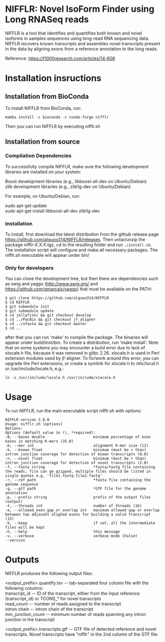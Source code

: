 # NIFFLR: Novel IsoForm Finder using Long RNASeq reads

NIFFLR is a tool that identifies and quantifies both known and novel isoforms in samples sequences using long-read RNA sequencing data. NIFFLR recovers known transcripts and assembles novel transcripts present in the data by aligning exons from a reference annotation to the long reads. 

Reference: https://f1000research.com/articles/14-608

# Installation insructions

## Installation from BioConda
To install NIFFLR from BioConda, run:
```
mamba install -c bioconda -c conda-forge nifflr
```
Then you can run NIFFLR by executing nifflr.sh

## Installation from source
### Compilation Dependencies
To successfully compile NIFFLR, make sure the following development libraries are installed on your system:

Boost development libraries (e.g., libboost-all-dev on Ubuntu/Debian)<br>
zlib development libraries (e.g., zlib1g-dev on Ubuntu/Debian)<br>

For example, on Ubuntu/Debian, run:

sudo apt-get update<br>
sudo apt-get install libboost-all-dev zlib1g-dev<br>

### Installation
To install, first download the latest distribution from the github release page https://github.com/alguoo314/NIFFLR/releases. Then untar/unzip the package nifflr-X.X.X.tgz, cd to the resulting folder and run `./install.sh`.  The installation script will configure and make all necessary packages.  The nifflr.sh executable will appear under bin/

### Only for developers
You can clone the development tree, but then there are dependencies such as swig and yaggo (http://www.swig.org/ and https://github.com/gmarcais/yaggo) that must be available on the PATH:

```
$ git clone https://github.com/alguoo314/NIFFLR
$ cd NIFFLR
$ git submodule init
$ git submodule update
$ cd jellyfish/ && git checkout develop
$ cd ../PacBio && git checkout jf_aligner
$ cd ../ufasta && git checkout master
$ cd ..
```
after that you can run 'make' to compile the package.  The binaries will appear under build/inst/bin.  To create a distribution, run 'make install'.
Note that on some systems you may encounter a build error due to lack of xlocale.h file, because it was removed in glibc 2.26.  xlocale.h is used in Perl extension modules used by jf-aligner.  To fix/work around this error, you can upgrade the Perl extensions, or create a symlink for xlocale.h to /etc/local.h or /usr/include/locale.h, e.g.:
```
ln -s /usr/include/locale.h /usr/include/xlocale.h
```

# Usage
To run NIFFLR, run the main executable script nifflr.sh with options:
```
NIFFLR version 2.0.0
Usage: nifflr.sh [options]
Options:
Options (default value in (), *required):
-B, --bases double                      minimum percentage of exon bases in matching K-mers (35.0)
-m, --mer int                           alignment K-mer size (12)
-k, --known float                       minimum (must be > than) intron junction coverage for detection of known transcripts (0.0)
-n, --novel float                       minimum (must be > than) intron junction coverage for detection of novel transcripts (2.0)
-f, --fasta string                      *fasta/fastq file containing the reads, file can ge gzipped, multiple files should be listed in single quotes e.g. 'file1.fastq file2.fastq'
-r, --ref path                          *fasta file containing the genome sequence
-g, --gtf path                          *GTF file for the genome annotation
-p, --prefix string                     prefix of the output files (output)
-t, --threads int                       number of threads (16)
-e, --allowed_exon_gap_or_overlap int   maximum allowed gap or overlap between two adjacent aligned exons for building a valid transcript (15)
-k, --keep                              if set, all the intermediate files will be kept
-h, --help                              this message
-v, --verbose                           verbose mode (False)
--version  
```

# Outputs
NIFFLR produces the following output files:

<output_prefix>.quantify.tsv -- tab-separated four column file with the following columns:<br>
transcript_id -- ID of the transcript, either from the input reference (transcript_id) or TCONS_* for novel transcripts<br>
read_count -- number of reads assigned to the transcript<br>
intron chain -- intron chain of the transcript<br>
min_junction_count -- minimum number of reads spanning any intron junction in the transcript

<output_prefix>.transcripts.gtf -- GTF file of detected reference and novel transcripts.  Novel transcripts have "nifflr" in the 2nd column of the GTF file.







